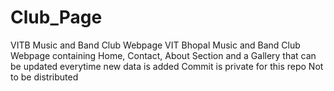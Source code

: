 # Club_Page
VITB Music and Band Club Webpage
VIT Bhopal Music and Band Club Webpage containing Home, Contact, About Section and a Gallery that can be updated everytime new data is added
Commit is private for this repo
Not to be distributed
